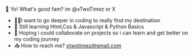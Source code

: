 👊 Yo! What's good fam? im @xTwoTimez or X 
- 🧑‍🎓I want to go deeper in coding to really find my destination
- 👶 Still learning Html,Css & Javascript & Python Basics
- 💭 Hoping i could collaborate on projects so i can learn and get better on my coding journey
- 📥 How to reach me? xtwotimez@gmail.com
</end>

